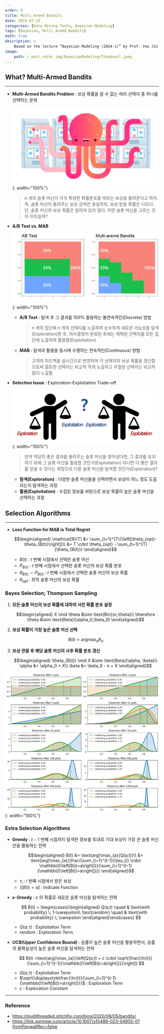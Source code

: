 ```yaml
---
order: 9
title: Multi Armed Bandits
date: 2024-07-23
categories: [Data Mining Techs, Bayesian Modeling]
tags: [Bayesian, Multi Armed Bandits]
math: true
description: >-
    Based on the lecture “Bayesian Modeling (2024-1)” by Prof. Yeo Jin Chung, Dept. of AI, Big Data & Management, College of Business Administration, Kookmin Univ.
image:
    path: /_post_refer_img/BayesianModeling/Thumbnail.jpeg
---
```


## What? Multi-Armed Bandits
-----

- **Multi-Armed Bandits Problem** : 보상 확률을 알 수 없는 여러 선택지 중 하나를 선택하는 문제

    ![01](/_post_refer_img/BayesianModeling/09-01.png){: width="100%"}

    > $n$ 개의 슬롯 머신이 각각 특정한 확률분포를 따르는 보상을 돌려준다고 하자. 즉, 슬롯 머신이 돌려주는 보상 금액은 동일하되, 보상 받을 확률은 다르다. 단, 슬롯 머신의 보상 확률은 알려져 있지 않다. 어떤 슬롯 머신을 고르는 것이 이득일까?

- **A/B Test vs. MAB**

    ![02](/_post_refer_img/BayesianModeling/09-02.PNG){: width="100%"}

    - **A/B Test** : 탐색 후 그 결과를 100% 활용하는 불연속적인(Discrete) 방법

        > $n$ 개의 집단에 $n$ 개의 선택지를 노출하여 순수하게 새로운 가능성을 탐색(Exploration)한 후, 의사결정이 완료된 후에는 채택된 선택지를 모든 집단에 노출하여 활용함(Exploitation)

    - **MAB** : 탐색과 활용을 동시에 수행하는 연속적인(Continuous) 방법

        > 고객의 피드백을 실시간으로 반영하며 각 선택지의 보상 확률을 갱신함으로써 열등한 선택지는 비교적 적게 노출하고 우월한 선택지는 비교적 많이 노출함

- **Selection Issue** : Exploration-Exploitation Trade-off

    ![04](/_post_refer_img/BayesianModeling/09-04.PNG){: width="100%"}

    > 만약 적당히 좋은 결과를 돌려주는 슬롯 머신을 찾아냈다면, 그 결과를 유지하기 위해 그 슬롯 머신을 활용할 것인가(Exploitation) 아니면 더 좋은 결과를 얻을 수 있다는 희망으로 다른 슬롯 머신을 탐색할 것인가(Exploration)?

    - **탐색(Exploration)** : 다양한 슬롯 머신들을 선택하면서 보상이 어느 정도 도출되는지 탐색하는 과정
    - **활용(Exploitation)** : 수집된 정보를 바탕으로 보상 확률이 높은 슬롯 머신을 선택하는 과정

## Selection Algorithms
-----

- **Loss Function for MAB is Total Regret**

    $$\begin{aligned}
    \mathcal{R}(T)
    &= \sum_{t=1}^{T}{\left[\theta_{opt}-\theta_{B(t)}\right]}\\
    &= T \cdot \theta_{opt} - \sum_{t=1}^{T}{\theta_{B(t)}}
    \end{aligned}$$

    - $B(t)$ : $t$ 번째 시점에서 선택한 슬롯 머신
    - $P_{B(t)}$ : $t$ 번째 시점에서 선택한 슬롯 머신의 보상 확률 분포
    - $\theta_{B(t)} \sim P_{B(t)}$ : $t$ 번째 시점에서 선택한 슬롯 머신의 보상 확률
    - $\theta_{opt}$ : 최적 슬롯 머신의 보상 확률

### Bayes Selection; Thompson Sampling

1. **모든 슬롯 머신의 보상 확률에 대하여 사전 확률 분포 설정**

    $$\begin{aligned}
    X \mid \theta &\sim \text{Bin}(n,\theta)\\
    \therefore \theta &\sim \text{Beta}(\alpha_0,\beta_0)
    \end{aligned}$$

2. **보상 확률이 가장 높은 슬롯 머신 선택**

    $$
    B(t)=\text{arg}\max_{a}{\theta_{a}}
    $$

3. **보상 관찰 후 해당 슬롯 머신의 사후 확률 분포 갱신**

    $$\begin{aligned}
    \theta_{B(t)} \mid X &\sim \text{Beta}(\alpha, \beta)\\
    \alpha &= \alpha_0 + X\\
    \beta &= \beta_0 - n + X
    \end{aligned}$$

![05](/_post_refer_img/BayesianModeling/09-05.png){: width="100%"}

### Extra Selection Algorithms

- **Greedy** : $t-1$ 번째 시점까지 탐색한 정보를 토대로 기대 보상이 가장 큰 슬롯 머신만을 활용하는 전략

    $$\begin{aligned}
    B(t)
    &= \text{arg}\max_{a}{Q(a;t)}\\
    &= \text{arg}\max_{a}{\frac{\sum_{i=1}^{t-1}{\tau_{i} \cdot \mathbb{I}\left[B(i)=a\right]}}{\sum_{i=1}^{t-1}{\mathbb{I}\left[B(i)=a\right]}}}
    \end{aligned}$$

    - $\tau_{i}$ : $i$ 번째 시점에서 받은 보상
    - $\mathbb{I}\left[B(i)=a\right]$ : Indicate Function

- **$\varepsilon$-Greedy** : $\varepsilon$ 의 확률로 새로운 슬롯 머신을 탐색하는 전략

    $$
    B(t)
    = \begin{cases}\begin{aligned}
    Q(a;t) \quad & \text{with probability} \; 1-\varepsilon\\
    \text{random} \quad & \text{with probability} \; \varepsilon
    \end{aligned}\end{cases}
    $$

    - $Q(a;t)$ : Exploitation Term
    - $\text{random}$ : Exploration Term

- **UCB(Upper Confidence Bound)** : 승률이 높은 슬롯 머신을 활용하면서, 승률의 불확실성이 높은 슬롯 머신을 탐색하는 전략

    $$
    B(t)
    =\text{arg}\max_{a}{\left[Q(a;t) + c \cdot \sqrt{\frac{\ln{t}}{\sum_{i=1}^{t-1}{\mathbb{I}\left[B(i)=a\right]}}}\right]}
    $$

    - $Q(a;t)$ : Exploitation Term
    - $\sqrt{\displaystyle\frac{\ln{t}}{\sum_{i=1}^{t-1}{\mathbb{I}\left[B(i)=a\right]}}}$ : Exploration Term
    - $c$ : Exploration Constant

-----

### Reference

- https://multithreaded.stitchfix.com/blog/2020/08/05/bandits/
- https://link.springer.com/article/10.1007/s10489-023-04955-0?fromPaywallRec=false